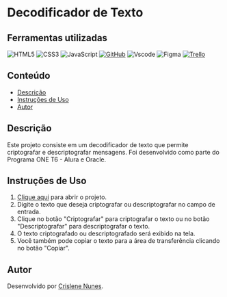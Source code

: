 # Decodificador de Texto

## Ferramentas utilizadas

![HTML5](https://img.shields.io/badge/HTML5-E34F26?style=for-the-badge&logo=html5&logoColor=white)
![CSS3](https://img.shields.io/badge/CSS3-1572B6?style=for-the-badge&logo=css3&logoColor=white)
![JavaScript](https://img.shields.io/badge/JavaScript-F7DF1E?style=for-the-badge&logo=javascript&logoColor=black)
[![GitHub](https://img.shields.io/badge/GitHub-100000?style=for-the-badge&logo=github&logoColor=white)](https://github.com/crislenenunes)
![Vscode](https://img.shields.io/badge/Vscode-007ACC?style=for-the-badge&logo=visual-studio-code&logoColor=white)
![Figma](https://img.shields.io/badge/Figma-696969?style=for-the-badge&logo=figma&logoColor=figma)
[![Trello](https://img.shields.io/badge/Trello-0079BF?style=for-the-badge&logo=trello&logoColor=white)](https://trello.com)


## Conteúdo

- [Descrição](#descrição)
- [Instruções de Uso](#instruções-de-uso)
- [Autor](#autor)

## Descrição

Este projeto consiste em um decodificador de texto que permite criptografar e descriptografar mensagens. Foi desenvolvido como parte do Programa ONE T6 - Alura e Oracle.

## Instruções de Uso

1. [Clique aqui](https://github.com/crislenenunes/OneT6-1) para abrir o projeto.
2. Digite o texto que deseja criptografar ou descriptografar no campo de entrada.
3. Clique no botão "Criptografar" para criptografar o texto ou no botão "Descriptografar" para descriptografar o texto.
4. O texto criptografado ou descriptografado será exibido na tela.
5. Você também pode copiar o texto para a área de transferência clicando no botão "Copiar".

## Autor

Desenvolvido por [Crislene Nunes](https://github.com/crislenenunes).
